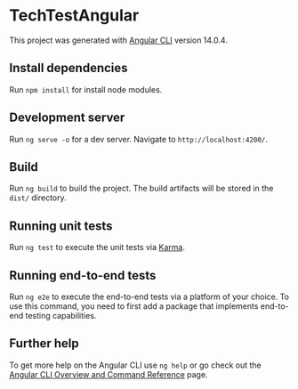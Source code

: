 # TechTestAngular

This project was generated with [Angular CLI](https://github.com/angular/angular-cli) version 14.0.4.

## Install dependencies

Run `npm install` for install node modules.

## Development server

Run `ng serve -o` for a dev server. Navigate to `http://localhost:4200/`. 

## Build

Run `ng build` to build the project. The build artifacts will be stored in the `dist/` directory.

## Running unit tests

Run `ng test` to execute the unit tests via [Karma](https://karma-runner.github.io).

## Running end-to-end tests

Run `ng e2e` to execute the end-to-end tests via a platform of your choice. To use this command, you need to first add a package that implements end-to-end testing capabilities.

## Further help

To get more help on the Angular CLI use `ng help` or go check out the [Angular CLI Overview and Command Reference](https://angular.io/cli) page.
